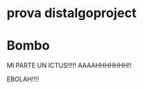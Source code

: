 prova
distalgoproject
===============
<h1>Bombo</h1>

MI PARTE UN ICTUS!!!!!
AAAAHHHHHHH!!




EBOLAH!!!!

 